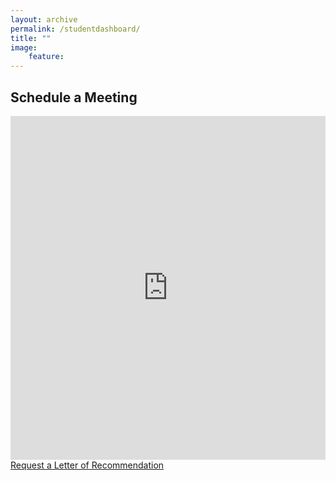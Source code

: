 ```yaml
---
layout: archive
permalink: /studentdashboard/
title: ""
image:
    feature:
---
```


## Schedule a Meeting

<iframe src="https://www.meetingbird.com/h/jaskonas" style="width: 100%; border: none; min-height: 550px;"></iframe> 
<a href="https://docs.google.com/forms/d/e/1FAIpQLSeNyycSgOUdIfQPtGVTt1onunv47HfAet07_6Oj6RwnuyIjzQ/viewform?usp=sf_link" class="btn-big">Request a Letter of Recommendation</a>